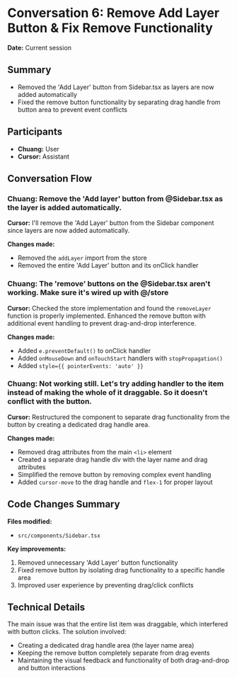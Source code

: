 # Conversation 6: Remove Add Layer Button & Fix Remove Functionality

**Date:** Current session

## Summary
- Removed the 'Add Layer' button from Sidebar.tsx as layers are now added automatically
- Fixed the remove button functionality by separating drag handle from button area to prevent event conflicts

## Participants
- **Chuang:** User
- **Cursor:** Assistant

## Conversation Flow

### Chuang: Remove the 'Add layer' button from @Sidebar.tsx as the layer is added automatically.

**Cursor:** I'll remove the 'Add Layer' button from the Sidebar component since layers are now added automatically.

**Changes made:**
- Removed the `addLayer` import from the store
- Removed the entire 'Add Layer' button and its onClick handler

### Chuang: The 'remove' buttons on the @Sidebar.tsx aren't working. Make sure it's wired up with @/store

**Cursor:** Checked the store implementation and found the `removeLayer` function is properly implemented. Enhanced the remove button with additional event handling to prevent drag-and-drop interference.

**Changes made:**
- Added `e.preventDefault()` to onClick handler
- Added `onMouseDown` and `onTouchStart` handlers with `stopPropagation()`
- Added `style={{ pointerEvents: 'auto' }}`

### Chuang: Not working still. Let's try adding handler to the item instead of making the whole of it draggable. So it doesn't conflict with the button.

**Cursor:** Restructured the component to separate drag functionality from the button by creating a dedicated drag handle area.

**Changes made:**
- Removed drag attributes from the main `<li>` element
- Created a separate drag handle div with the layer name and drag attributes
- Simplified the remove button by removing complex event handling
- Added `cursor-move` to the drag handle and `flex-1` for proper layout

## Code Changes Summary

**Files modified:**
- `src/components/Sidebar.tsx`

**Key improvements:**
1. Removed unnecessary 'Add Layer' button functionality
2. Fixed remove button by isolating drag functionality to a specific handle area
3. Improved user experience by preventing drag/click conflicts

## Technical Details

The main issue was that the entire list item was draggable, which interfered with button clicks. The solution involved:
- Creating a dedicated drag handle area (the layer name area)
- Keeping the remove button completely separate from drag events
- Maintaining the visual feedback and functionality of both drag-and-drop and button interactions 